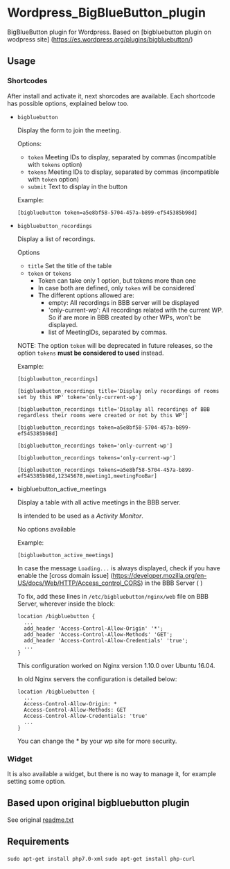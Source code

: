# Wordpress_BigBlueButton_plugin
BigBlueButton plugin for Wordpress. Based on [bigbluebutton plugin on wodpress site] (https://es.wordpress.org/plugins/bigbluebutton/)

## Usage

### Shortcodes
After install and activate it, next shorcodes are available. Each shortcode has possible options, explained below too.

- `bigbluebutton`

  Display the form to join the meeting.
  
  Options:
    - `token`
    Meeting IDs to display, separated by commas (incompatible with `tokens` option)
    - `tokens`
    Meeting IDs to display, separated by commas (incompatible with `token` option)
    - `submit`
    Text to display in the button
    
  Example:
    ```
    [bigbluebutton token=a5e8bf58-5704-457a-b899-ef545385b98d]
    ```
    
- `bigbluebutton_recordings`

  Display a list of recordings.
  
  Options
  - `title`
    Set the title of the table
  - `token` or `tokens`
    - Token can take only 1 option, but tokens more than one
	- In case both are defined, only `token` will be considered`
	- The different options allowed are:
	  - empty: All recordings in BBB server will be displayed
	  - 'only-current-wp': All recordings related with the current WP. So if are more in BBB created by other WPs, won't be displayed.
	  - list of MeetingIDs, separated by commas.
	  
  NOTE: The option `token` will be deprecated in future releases, so the option `tokens` **must be considered to used** instead.
  
  Example:
    ```
	[bigbluebutton_recordings]
	```
	```
	[bigbluebutton_recordings title='Display only recordings of rooms set by this WP' token='only-current-wp']
	```
	```
	[bigbluebutton_recordings title='Display all recordings of BBB regardless their rooms were created or not by this WP']
	```
    ```
    [bigbluebutton_recordings token=a5e8bf58-5704-457a-b899-ef545385b98d]
    ```
	```
	[bigbluebutton_recordings token='only-current-wp']
	```
	```
	[bigbluebutton_recordings tokens='only-current-wp']
	```
	```
	[bigbluebutton_recordings tokens=a5e8bf58-5704-457a-b899-ef545385b98d,12345678,meeting1,meetingFooBar]
	```

	
- bigbluebutton_active_meetings

  Display a table with all active meetings in the BBB server.

  Is intended to be used as a *Activity Monitor*.

  No options available
  
  Example:
    ```
    [bigbluebutton_active_meetings]
    ```
    
  In case the message `Loading...` is always displayed, check if you have enable the [cross domain issue] (https://developer.mozilla.org/en-US/docs/Web/HTTP/Access_control_CORS) in the BBB Server (  )
  
  To fix, add these lines in `/etc/bigbluebutton/nginx/web` file on BBB Server, wherever inside the block:
    ```
    location /bigbluebutton {
      ...
      add_header 'Access-Control-Allow-Origin' '*';
      add_header 'Access-Control-Allow-Methods' 'GET';
      add_header 'Access-Control-Allow-Credentials' 'true';
      ...
    }
    ```
  This configuration worked on Nginx version 1.10.0 over Ubuntu 16.04.
    
  In old Nginx servers the configuration is detailed below:
    ```
    location /bigbluebutton {
      ...
      Access-Control-Allow-Origin: *
      Access-Control-Allow-Methods: GET
      Access-Control-Allow-Credentials: 'true'
      ...
    }
    ```
  You can change the * by your wp site for more security.
    
### Widget
It is also available a widget, but there is no way to manage it, for example setting some option.

## Based upon original bigbluebutton plugin ##
See original [readme.txt](../master/readme.txt) 

## Requirements

`sudo apt-get install php7.0-xml`
`sudo apt-get install php-curl`
